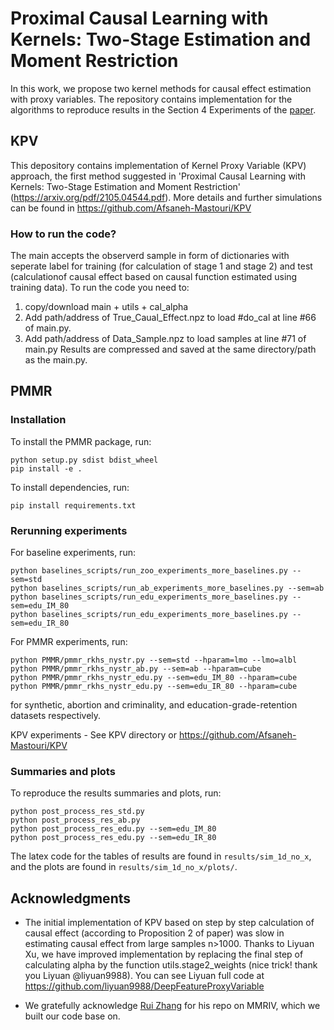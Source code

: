 # Proximal Causal Learning with Kernels: Two-Stage Estimation and Moment Restriction 
In this work, we propose two kernel methods for causal effect estimation with proxy variables. 
The repository contains implementation for the algorithms to reproduce results in the Section 4 Experiments of the [paper](https://arxiv.org/abs/2105.04544).

## KPV

This depository contains implementation of Kernel Proxy Variable (KPV) approach, the first method suggested in 'Proximal Causal Learning with Kernels: Two-Stage Estimation and Moment Restriction' (https://arxiv.org/pdf/2105.04544.pdf). 
More details and further simulations can be found in https://github.com/Afsaneh-Mastouri/KPV

### How to run the code?

The main accepts the observerd sample in form of dictionaries with seperate label for training (for calculation of stage 1 and stage 2) and test (calculationof causal effect based on causal function estimated using training data). To run the code you need to:

1. copy/download main + utils + cal_alpha
2. Add path/address of True_Caual_Effect.npz to load #do_cal at line #66 of main.py. 
3. Add path/address of Data_Sample.npz to load samples at line #71 of main.py Results are compressed and saved at the same directory/path as the main.py.


## PMMR

### Installation
To install the PMMR package, run:
```
python setup.py sdist bdist_wheel
pip install -e .
```

To install dependencies, run:
```
pip install requirements.txt
```

### Rerunning experiments
For baseline experiments, run:
```
python baselines_scripts/run_zoo_experiments_more_baselines.py --sem=std
python baselines_scripts/run_ab_experiments_more_baselines.py --sem=ab
python baselines_scripts/run_edu_experiments_more_baselines.py --sem=edu_IM_80
python baselines_scripts/run_edu_experiments_more_baselines.py --sem=edu_IR_80
```
 
For PMMR experiments, run:
```
python PMMR/pmmr_rkhs_nystr.py --sem=std --hparam=lmo --lmo=albl
python PMMR/pmmr_rkhs_nystr_ab.py --sem=ab --hparam=cube
python PMMR/pmmr_rkhs_nystr_edu.py --sem=edu_IM_80 --hparam=cube
python PMMR/pmmr_rkhs_nystr_edu.py --sem=edu_IR_80 --hparam=cube
```
for synthetic, abortion and criminality, and education-grade-retention datasets respectively.

KPV experiments - See KPV directory or https://github.com/Afsaneh-Mastouri/KPV

### Summaries and plots
To reproduce the results summaries and plots, run:
```
python post_process_res_std.py 
python post_process_res_ab.py 
python post_process_res_edu.py --sem=edu_IM_80
python post_process_res_edu.py --sem=edu_IR_80
```
The latex code for the tables of results are found in `results/sim_1d_no_x`, and the plots are found in `results/sim_1d_no_x/plots/`.

## Acknowledgments

- The initial implementation of KPV based on step by step calculation of causal effect (according to Proposition 2 of paper) was slow in estimating causal effect from large samples n>1000. 
Thanks to Liyuan Xu, we have improved implementation by replacing the final step of calculating alpha by the function utils.stage2_weights (nice trick! thank you Liyuan @liyuan9988).
You can see Liyuan full code at https://github.com/liyuan9988/DeepFeatureProxyVariable

- We gratefully acknowledge [Rui Zhang](https://github.com/RuiZhang2016/MMRIV) for his repo on MMRIV, which we built our code base on.

